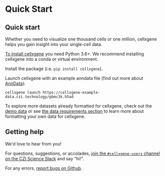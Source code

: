 # Quick Start

## Quick start

Whether you need to visualize one thousand cells or one million, cellxgene helps you gain insight into your single-cell data.

[To install cellxgene](../install.md) you need Python 3.6+. We recommend installing cellxgene into a conda or virtual environment.

Install the package \(i.e. `pip install cellxgene`\).

Launch cellxgene with an example anndata file \(find out more about [AnnData](https://anndata.readthedocs.io/en/latest/)\):

```text
cellxgene launch https://cellxgene-example-data.czi.technology/pbmc3k.h5ad
```

To explore more datasets already formatted for cellxgene, check out the [demo data](demo-data.md) or see [the data requirements section](../data-reqs.md) to learn more about formatting your own data for cellxgene.

## Getting help

We'd love to hear from you!

For questions, suggestions, or accolades, [join the `#cellxgene-users` channel on the CZI Science Slack](https://join-cellxgene-users.herokuapp.com/) and say "hi!".

For any errors, [report bugs on Github](https://github.com/chanzuckerberg/cellxgene/issues).

